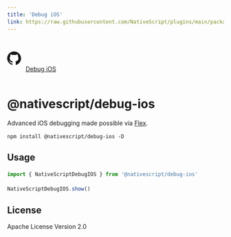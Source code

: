```yaml
---
title: 'Debug iOS'
link: https://raw.githubusercontent.com/NativeScript/plugins/main/packages/debug-ios/README.md
---
```


<div style="width: 100%; padding: 1.2em 0em">
  					<img alt="github logo" src="../assets/images/github/GitHub-Mark-32px.png" style="display: inline; margin: 1em 0.5em 1em 0em">
  					<a href="https://github.com/NativeScript/plugins/tree/main/packages/debug-ios" target="_blank" noopener>Debug iOS</a>
				</div>

# @nativescript/debug-ios

Advanced iOS debugging made possible via [Flex](https://github.com/FLEXTool/FLEX).

```cli
npm install @nativescript/debug-ios -D
```

## Usage

```typescript
import { NativeScriptDebugIOS } from '@nativescript/debug-ios'

NativeScriptDebugIOS.show()
```

## License

Apache License Version 2.0
